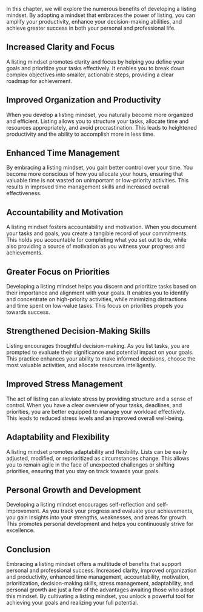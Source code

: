 
In this chapter, we will explore the numerous benefits of developing a listing mindset. By adopting a mindset that embraces the power of listing, you can amplify your productivity, enhance your decision-making abilities, and achieve greater success in both your personal and professional life.

Increased Clarity and Focus
---------------------------

A listing mindset promotes clarity and focus by helping you define your goals and prioritize your tasks effectively. It enables you to break down complex objectives into smaller, actionable steps, providing a clear roadmap for achievement.

Improved Organization and Productivity
--------------------------------------

When you develop a listing mindset, you naturally become more organized and efficient. Listing allows you to structure your tasks, allocate time and resources appropriately, and avoid procrastination. This leads to heightened productivity and the ability to accomplish more in less time.

Enhanced Time Management
------------------------

By embracing a listing mindset, you gain better control over your time. You become more conscious of how you allocate your hours, ensuring that valuable time is not wasted on unimportant or low-priority activities. This results in improved time management skills and increased overall effectiveness.

Accountability and Motivation
-----------------------------

A listing mindset fosters accountability and motivation. When you document your tasks and goals, you create a tangible record of your commitments. This holds you accountable for completing what you set out to do, while also providing a source of motivation as you witness your progress and achievements.

Greater Focus on Priorities
---------------------------

Developing a listing mindset helps you discern and prioritize tasks based on their importance and alignment with your goals. It enables you to identify and concentrate on high-priority activities, while minimizing distractions and time spent on low-value tasks. This focus on priorities propels you towards success.

Strengthened Decision-Making Skills
-----------------------------------

Listing encourages thoughtful decision-making. As you list tasks, you are prompted to evaluate their significance and potential impact on your goals. This practice enhances your ability to make informed decisions, choose the most valuable activities, and allocate resources intelligently.

Improved Stress Management
--------------------------

The act of listing can alleviate stress by providing structure and a sense of control. When you have a clear overview of your tasks, deadlines, and priorities, you are better equipped to manage your workload effectively. This leads to reduced stress levels and an improved overall well-being.

Adaptability and Flexibility
----------------------------

A listing mindset promotes adaptability and flexibility. Lists can be easily adjusted, modified, or reprioritized as circumstances change. This allows you to remain agile in the face of unexpected challenges or shifting priorities, ensuring that you stay on track towards your goals.

Personal Growth and Development
-------------------------------

Developing a listing mindset encourages self-reflection and self-improvement. As you track your progress and evaluate your achievements, you gain insights into your strengths, weaknesses, and areas for growth. This promotes personal development and helps you continuously strive for excellence.

Conclusion
----------

Embracing a listing mindset offers a multitude of benefits that support personal and professional success. Increased clarity, improved organization and productivity, enhanced time management, accountability, motivation, prioritization, decision-making skills, stress management, adaptability, and personal growth are just a few of the advantages awaiting those who adopt this mindset. By cultivating a listing mindset, you unlock a powerful tool for achieving your goals and realizing your full potential.
